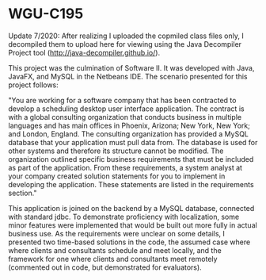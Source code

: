 # WGU-C195
Update 7/2020: After realizing I uploaded the copmiled class files only, I decompiled them to upload here for viewing using the Java Decompiler Project tool (http://java-decompiler.github.io/).

This project was the culmination of Software II. It was developed with Java, JavaFX, and MySQL in the Netbeans IDE. 
The scenario presented for this project follows:

"You are working for a software company that has been contracted to develop a scheduling desktop user interface application. The contract is with a global consulting organization that conducts business in multiple languages and has main offices in Phoenix, Arizona; New York, New York; and London, England. The consulting organization has provided a MySQL database that your application must pull data from. The database is used for other systems and therefore its structure cannot be modified.
The organization outlined specific business requirements that must be included as part of the application. From these requirements, a system analyst at your company created solution statements for you to implement in developing the application. These statements are listed in the requirements section."

This application is joined on the backend by a MySQL database, connected with standard jdbc. To demonstrate proficiency with localization, some minor features were implemented that would be built out more fully in actual business use. As the requirements were unclear on some details, I presented two time-based solutions in the code, the assumed case where where clients and consultants schedule and meet locally, and the framework for one where clients and consultants meet remotely (commented out in code, but demonstrated for evaluators).
